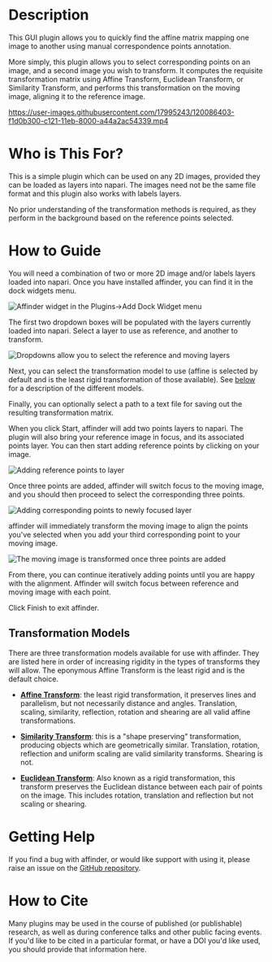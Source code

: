 # Description

This GUI plugin allows you to quickly find the affine matrix mapping
one image to another using manual correspondence points annotation.

More simply, this plugin allows you to select corresponding points
on an image, and a second image you wish to transform. It computes 
the requisite transformation matrix using Affine Transform, Euclidean Transform, 
or Similarity Transform, and performs this transformation on the
moving image, aligning it to the reference image.

https://user-images.githubusercontent.com/17995243/120086403-f1d0b300-c121-11eb-8000-a44a2ac54339.mp4


# Who is This For?

This is a simple plugin which can be used on any 2D images, provided
they can be loaded as layers into napari. The images need not be the same
file format and this plugin also works with labels layers.

No prior understanding of the transformation methods is required, as
they perform in the background based on the reference points selected.

# How to Guide

You will need a combination of two or more 2D image and/or labels layers 
loaded into napari. Once you have installed affinder, you can find it in
the dock widgets menu.

![Affinder widget in the Plugins->Add Dock Widget menu](https://i.imgur.com/w7MCXQy.png)

The first two dropdown boxes will be populated with the layers currently
loaded into napari. Select a layer to use as reference, and another to
transform.

![Dropdowns allow you to select the reference and moving layers](https://i.imgur.com/Tdbm1sX.png)

Next, you can select the transformation model to use (affine is selected by default
and is the least rigid transformation of those available). See [below](#transformation-models) for a
description of the different models.

Finally, you can optionally select a path to a text file for saving out the
resulting transformation matrix.

When you click Start, affinder will add two points layers to napari. 
The plugin will also bring your reference image in focus, and its associated points
layer. You can then start adding reference points by clicking on your image.

![Adding reference points to layer](https://i.imgur.com/WPzNtyy.png)

Once three points are added, affinder will switch focus to the moving image,
and you should then proceed to select the corresponding three points.

![Adding corresponding points to newly focused layer](https://i.imgur.com/JVZCvmp.png)

affinder will immediately transform the moving image to align the points you've
selected when you add your third corresponding point to your moving image.

![The moving image is transformed once three points are added](https://i.imgur.com/NTne9fj.png)

From there, you can continue iteratively adding points until you 
are happy with the alignment. Affinder will switch focus between
reference and moving image with each point.

Click Finish to exit affinder.

## Transformation Models

There are three transformation models available for use with affinder.
They are listed here in order of increasing rigidity in the types of
transforms they will allow. The eponymous Affine Transform is the 
least rigid and is the default choice.

- [**Affine Transform**](https://en.wikipedia.org/wiki/Affine_transformation): 
the least rigid transformation, it preserves
lines and parallelism, but not necessarily distance and angles. Translation,
scaling, similarity, reflection, rotation and shearing are all valid
affine transformations.

- [**Similarity Transform**](https://en.wikipedia.org/wiki/Similarity_(geometry)): 
this is a "shape preserving" transformation, producing objects which are 
geometrically similar. Translation, rotation, reflection and uniform scaling are 
valid similarity transforms. Shearing is not.

- [**Euclidean Transform**](https://en.wikipedia.org/wiki/Rigid_transformation):
Also known as a rigid transformation, this transform preserves the Euclidean
distance between each pair of points on the image. This includes rotation,
translation and reflection but not scaling or shearing.

# Getting Help

If you find a bug with affinder, or would like support with using it, please raise an
issue on the [GitHub repository](https://github.com/jni/affinder).

# How to Cite

Many plugins may be used in the course of published (or publishable) research, as well as
during conference talks and other public facing events. If you'd like to be cited in
a particular format, or have a DOI you'd like used, you should provide that information here.
